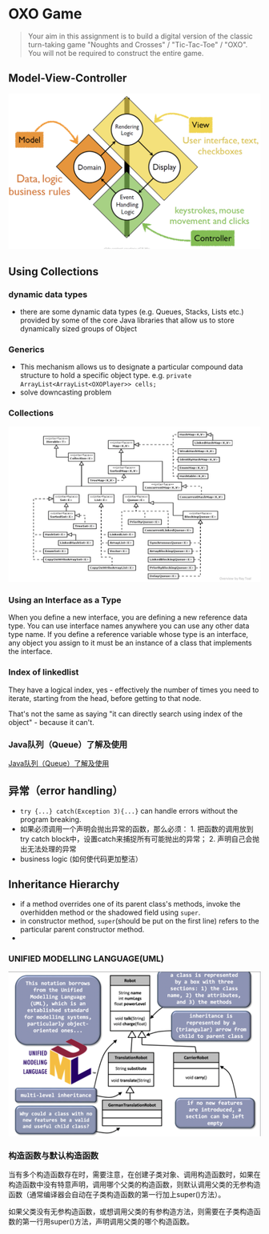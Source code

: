 # OXO Game
> Your aim in this assignment is to build a digital version of the classic turn-taking game "Noughts and Crosses" / "Tic-Tac-Toe" / "OXO". You will not be required to construct the entire game. 

## Model-View-Controller
![image](https://github.com/Lizhao-Liu/JAVA_Notes/blob/main/Polymorphism%20and%20Collections%20%26%20Error%20Handling/img/Screenshot%202021-02-27%20at%2023.47.54.png)

## Using Collections

### dynamic data types
- there are some dynamic data types (e.g. Queues, Stacks, Lists etc.) provided by some of the core Java libraries that allow us to store dynamically sized groups of Object

### Generics
- This mechanism allows us to designate a particular compound data structure to hold a specific object type.  e.g. `private ArrayList<ArrayList<OXOPlayer>> cells;`
- solve downcasting problem

### Collections
![image](https://github.com/Lizhao-Liu/JAVA_Notes/blob/main/Polymorphism%20and%20Collections%20%26%20Error%20Handling/img/Screenshot%202021-02-28%20at%2000.21.10.png)

### Using an Interface as a Type

When you define a new interface, you are defining a new reference data type. You can use interface names anywhere you can use any other data type name. If you define a reference variable whose type is an interface, any object you assign to it must be an instance of a class that implements the interface.

### Index of linkedlist

They have a logical index, yes - effectively the number of times you need to iterate, starting from the head, before getting to that node.

That's not the same as saying "it can directly search using index of the object" - because it can't.

### Java队列（Queue）了解及使用

[Java队列（Queue）了解及使用](https://www.jianshu.com/p/7a86c56c632b)


## 异常（error handling）
- `try {...} catch(Exception 3){...}` can handle errors without the program breaking.
- 如果必须调用一个声明会抛出异常的函数，那么必须： 1. 把函数的调用放到try catch block中，设置catch来捕捉所有可能抛出的异常； 2. 声明自己会抛出无法处理的异常
- business logic (如何使代码更加整洁）

## Inheritance Hierarchy
- if a method overrides one of its parent class's methods, invoke the overhidden method or the shadowed field using `super`.
- in constructor method, `super`(should be put on the first line) refers to the particular parent constructor method.
- 
### UNIFIED MODELLING LANGUAGE(UML)
![image](https://github.com/Lizhao-Liu/JAVA_Notes/blob/main/Polymorphism%20and%20Collections%20%26%20Error%20Handling/img/Screenshot%202021-02-28%20at%2000.42.32.png)


### 构造函数与默认构造函数

当有多个构造函数存在时，需要注意，在创建子类对象、调用构造函数时，如果在构造函数中没有特意声明，调用哪个父类的构造函数，则默认调用父类的无参构造函数（通常编译器会自动在子类构造函数的第一行加上super()方法）。

如果父类没有无参构造函数，或想调用父类的有参构造方法，则需要在子类构造函数的第一行用super()方法，声明调用父类的哪个构造函数。


